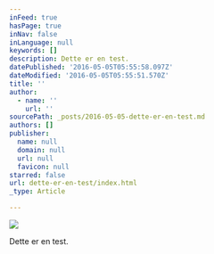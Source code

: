 ```yaml
---
inFeed: true
hasPage: true
inNav: false
inLanguage: null
keywords: []
description: Dette er en test.
datePublished: '2016-05-05T05:55:58.097Z'
dateModified: '2016-05-05T05:55:51.570Z'
title: ''
author:
  - name: ''
    url: ''
sourcePath: _posts/2016-05-05-dette-er-en-test.md
authors: []
publisher:
  name: null
  domain: null
  url: null
  favicon: null
starred: false
url: dette-er-en-test/index.html
_type: Article

---
```

![](https://the-grid-user-content.s3-us-west-2.amazonaws.com/49879719-9afb-46f2-9761-436b65b2f6ff.png)

Dette er en test.